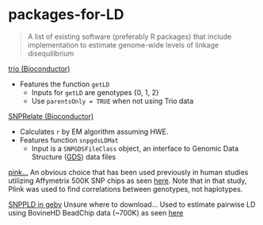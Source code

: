 # packages-for-LD

> A list of existing software (preferably R packages) that include implementation
> to estimate genome-wide levels of linkage disequilibrium

[trio (Bioconductor)](http://www.bioconductor.org/packages/release/bioc/html/trio.html)
- Features the function `getLD`
  - Inputs for `getLD` are genotypes {0, 1, 2}
  - Use `parentsOnly = TRUE` when not using Trio data

[SNPRelate (Bioconductor)](http://bioconductor.org/packages/devel/bioc/html/SNPRelate.html)
- Calculates `r` by EM algorithm assuming HWE.
- Features function `snpgdsLDMat`
  - Input is a `SNPGDSFileClass` object, an interface to Genomic Data Structure
  ([GDS](https://www.bioconductor.org/packages/devel/bioc/vignettes/gdsfmt/inst/doc/gdsfmt_vignette.html)) data files

[pink...](http://pngu.mgh.harvard.edu/~purcell/plink/)
An obvious choice that has been used previously in human studies utilizing
Affymetrix 500K SNP chips as seen [here](https://www.ncbi.nlm.nih.gov/pmc/articles/PMC2896773/pdf/main.pdf).
Note that in that study, Plink was used to find correlations between genotypes,
not haplotypes.

[SNPPLD in gebv](https://www.researchgate.net/publication/267709544_gebv_Genomic_breeding_value_estimator_for_livestock)
Unsure where to download...
Used to estimate pairwise LD using BovineHD BeadChip data (~700K) as seen
[here](https://www.ncbi.nlm.nih.gov/pmc/articles/PMC4243187/)
